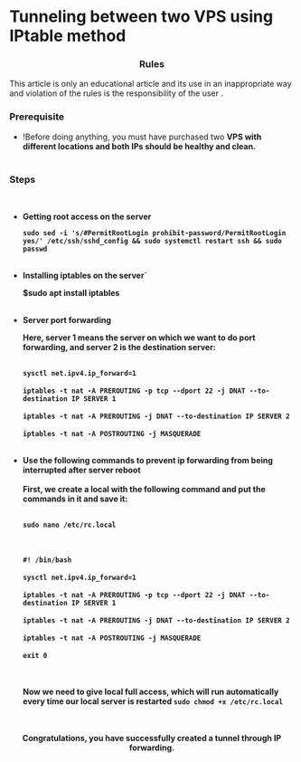 # Tunneling between two VPS using IPtable method

<h3><p align="center">Rules</p></h3>

This article is only an educational article and its use in an inappropriate way and violation of the rules is the responsibility of the user .
 
 
  
<h3><p align="left">Prerequisite</p></h3>
  
- !Before doing anything, you must have purchased two <b>VPS with different locations and both IPs should be <b>healthy and clean</b>.</br></br>
 

  
<h3><p align="left">Steps</p></h3></br>

- Getting root access on the server
   
   `sudo sed -i 's/#PermitRootLogin prohibit-password/PermitRootLogin yes/' /etc/ssh/sshd_config && sudo systemctl restart ssh && sudo passwd`</br></br>
    
 
 - Installing iptables on the server`</br>

    $sudo apt install iptables</br></br>
 
 - Server port forwarding</br>

   Here, server 1 means the server on which we want to do port forwarding, and server 2 is the destination server: </br></br>

   `sysctl net.ipv4.ip_forward=1`</br></br>
   `iptables -t nat -A PREROUTING -p tcp --dport 22 -j DNAT --to-destination IP SERVER 1`</br></br>
   `iptables -t nat -A PREROUTING -j DNAT --to-destination IP SERVER 2`</br></br>
   `iptables -t nat -A POSTROUTING -j MASQUERADE`</br></br>
    
 
  
  
 - Use the following commands to prevent ip forwarding from being interrupted after server reboot</br></br>
     First, we create a local with the following command and put the commands in it and save it: </br></br>

    `sudo nano /etc/rc.local`</br></br></br>

     `#! /bin/bash`</br></br>
     `sysctl net.ipv4.ip_forward=1`</br></br>
     `iptables -t nat -A PREROUTING -p tcp --dport 22 -j DNAT --to-destination IP SERVER 1`</br></br>
     `iptables -t nat -A PREROUTING -j DNAT --to-destination IP SERVER 2`</br></br>
     `iptables -t nat -A POSTROUTING -j MASQUERADE`</br></br>
     `exit 0`</br></br></br>

      Now we need to give local full access, which will run automatically every time our local server is restarted
      `sudo chmod +x /etc/rc.local`</br></br></br>

    
 

  <p align="center">Congratulations, you have successfully created a tunnel through IP forwarding.</p>
  <b><p align="center></p>Written by Ali Atabak (ReXo)<p></b> 
